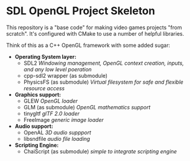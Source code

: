 # SDL OpenGL Project Skeleton

This repository is a "base code" for making video games projects "from scratch". It's configured with CMake to use a number of helpful libraries.

Think of this as a C++ OpenGL framework with some added sugar:

 - **Operating System layer:**
   - SDL2 *Windowing management, OpenGL context creation, inputs, and any low level poeration*
   - cpp-sdl2 wrapper (as submodule)
   - PhysicsFS (as submodule) *Virtual filesystem for safe and flexible resource access*
 - **Graphics support:**
   - GLEW *OpenGL loader*
   - GLM (as submodule) *OpenGL mathematics support*
   - tinygltf *glTF 2.0 loader*
   - FreeImage *generic image loader*
 - **Audio support:**
   - OpenAL *3D audio suppport*
   - libsndfile *audio file loading*
 - **Scripting Engine:**
   - ChaiScript (as submodule) *simple to integrate scripting engine*